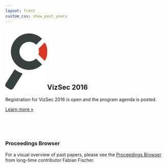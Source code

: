```yaml
---
layout: front
custom_css: show_past_years
---
```


<h2><img alt="Magnifying glass" src="/assets/img/branding_magnifier.png" class="header-magnifier"/>VizSec 2016</h2>

Registration for VizSec 2016 is open and the program agenda is posted.

<p><a class="btn btn-primary btn-lg pull-left" href="/vizsec2016" role="button">Learn more &raquo;</a></p> <br /><br /><br />

<!-- {% include call.html %} -->


### Proceedings Browser

For a visual overview of past papers, please see the <a href="http://vizsec.dbvis.de">Proceedings Browser</a> from long-time contributor Fabian Fischer.
